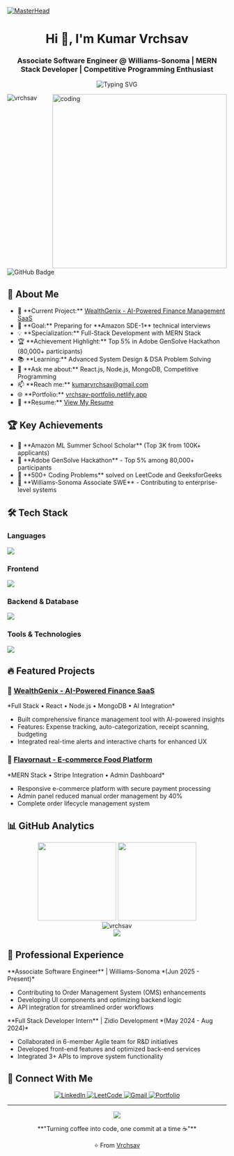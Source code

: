 [![MasterHead](https://repository-images.githubusercontent.com/588181932/e36ec678-7984-4cdd-8e4c-a3932772ff8e)](https://vrchsav-portfolio.netlify.app)


<h1 align="center">Hi 👋, I'm Kumar Vrchsav</h1>
<h3 align="center">Associate Software Engineer @ Williams-Sonoma | MERN Stack Developer | Competitive Programming Enthusiast</h3>


<p align="center">
  <img src="https://readme-typing-svg.herokuapp.com?font=Fira+Code&pause=1000&center=true&vCenter=true&width=600&lines=Full+Stack+Developer;500%2B+LeetCode+Problems+Solved;Amazon+ML+Summer+School+Scholar;Adobe+GenSolve+Top+5%25;Always+learning+new+technologies" alt="Typing SVG" />
</p>


<img align="right" width="400" src="https://cdn.dribbble.com/users/1162077/screenshots/3848914/programmer.gif" alt="coding">



<p align="left"> 
  <img src="https://komarev.com/ghpvc/?username=vrchsav&label=Profile%20views&color=0e75b6&style=flat" alt="vrchsav" /> 
  <img src="https://img.shields.io/github/followers/vrchsav?label=Followers&style=social" alt="GitHub Badge">
</p>


## 🚀 About Me


- 🔭 \*\*Current Project:\*\* [WealthGenix - AI-Powered Finance Management SaaS](https://github.com/Vrchsav/WealthGenix)
- 🎯 \*\*Goal:\*\* Preparing for \*\*Amazon SDE-1\*\* technical interviews
- 💡 \*\*Specialization:\*\* Full-Stack Development with MERN Stack
- 🏆 \*\*Achievement Highlight:\*\* Top 5% in Adobe GenSolve Hackathon (80,000+ participants)
- 📚 \*\*Learning:\*\* Advanced System Design & DSA Problem Solving
- 💬 \*\*Ask me about:\*\* React.js, Node.js, MongoDB, Competitive Programming
- 📫 \*\*Reach me:\*\* [kumarvrchsav@gmail.com](mailto:kumarvrchsav@gmail.com)
- 🌐 \*\*Portfolio:\*\* [vrchsav-portfolio.netlify.app](https://vrchsav-portfolio.netlify.app)
- 📄 \*\*Resume:\*\* [View My Resume](https://drive.google.com/file/d/1RuWigQ9FlupCXS9o5O5tmMsCrWse13U9/view)


## 🏆 Key Achievements


- 🥇 \*\*Amazon ML Summer School Scholar\*\* (Top 3K from 100K+ applicants)
- 🏅 \*\*Adobe GenSolve Hackathon\*\* - Top 5% among 80,000+ participants
- 💪 \*\*500+ Coding Problems\*\* solved on LeetCode and GeeksforGeeks
- 🚀 \*\*Williams-Sonoma Associate SWE\*\* - Contributing to enterprise-level systems


## 🛠️ Tech Stack


### Languages
<p align="left">
  <img src="https://skillicons.dev/icons?i=javascript,python,cpp,c" />
</p>


### Frontend
<p align="left">
  <img src="https://skillicons.dev/icons?i=react,html,css,bootstrap,tailwind,figma" />
</p>


### Backend & Database
<p align="left">
  <img src="https://skillicons.dev/icons?i=nodejs,express,mongodb,mysql,firebase" />
</p>


### Tools & Technologies
<p align="left">
  <img src="https://skillicons.dev/icons?i=git,postman,vscode,netlify,vercel" />
</p>


## 🔥 Featured Projects


### 🤖 [WealthGenix - AI-Powered Finance SaaS](https://github.com/Vrchsav/WealthGenix)
\*Full Stack • React • Node.js • MongoDB • AI Integration\*
- Built comprehensive finance management tool with AI-powered insights
- Features: Expense tracking, auto-categorization, receipt scanning, budgeting
- Integrated real-time alerts and interactive charts for enhanced UX


### 🍕 [Flavornaut - E-commerce Food Platform](https://github.com/Vrchsav/Food-Ecommerce-)
\*MERN Stack • Stripe Integration • Admin Dashboard\*
- Responsive e-commerce platform with secure payment processing
- Admin panel reduced manual order management by 40%
- Complete order lifecycle management system


## 📊 GitHub Analytics


<div align="center">
  <img height="180em" src="https://github-readme-stats.vercel.app/api?username=vrchsav&show\_icons=true&theme=tokyonight&include\_all\_commits=true&count\_private=true"/>
  <img height="180em" src="https://github-readme-stats.vercel.app/api/top-langs/?username=vrchsav&layout=compact&langs\_count=8&theme=tokyonight"/>
</div>


<div align="center">
  <img src="https://streak-stats.demolab.com/?user=vrchsav&theme=tokyonight" alt="vrchsav" />
</div>



<div align="center">
  <img src="https://github-readme-activity-graph.vercel.app/graph?username=vrchsav&theme=tokyo-night&hide\_border=true" />
</div>


## 💼 Professional Experience


\*\*Associate Software Engineer\*\* | Williams-Sonoma \*(Jun 2025 - Present)\*
- Contributing to Order Management System (OMS) enhancements
- Developing UI components and optimizing backend logic
- API integration for streamlined order workflows


\*\*Full Stack Developer Intern\*\* | Zidio Development \*(May 2024 - Aug 2024)\*
- Collaborated in 6-member Agile team for R&D initiatives
- Developed front-end features and optimized back-end services
- Integrated 3+ APIs to improve system functionality


## 🤝 Connect With Me


<p align="center">
  <a href="https://linkedin.com/in/vrchsav" target="\_blank">
    <img src="https://img.shields.io/badge/LinkedIn-0077B5?style=for-the-badge&logo=linkedin&logoColor=white" alt="LinkedIn"/>
  </a>
  <a href="https://leetcode.com/kumarvrchsav" target="\_blank">
    <img src="https://img.shields.io/badge/LeetCode-FFA116?style=for-the-badge&logo=leetcode&logoColor=black" alt="LeetCode"/>
  </a>
  <a href="mailto:kumarvrchsav@gmail.com" target="\_blank">
    <img src="https://img.shields.io/badge/Gmail-D14836?style=for-the-badge&logo=gmail&logoColor=white" alt="Gmail"/>
  </a>
  <a href="https://vrchsav-portfolio.netlify.app" target="\_blank">
    <img src="https://img.shields.io/badge/Portfolio-000000?style=for-the-badge&logo=About.me&logoColor=white" alt="Portfolio"/>
  </a>
</p>


---


<div align="center">
  <img src="https://quotes-github-readme.vercel.app/api?type=horizontal&theme=tokyonight" />
</div>


<div align="center">
  
  \*\*"Turning coffee into code, one commit at a time ☕"\*\*
  
  ⭐️ From [Vrchsav](https://github.com/Vrchsav)
  
</div>

